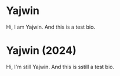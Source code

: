 # Yajwin

Hi, I am Yajwin. And this is a test bio.

# Yajwin (2024)

Hi, I'm still Yajwin. And this is sstill a test bio.


